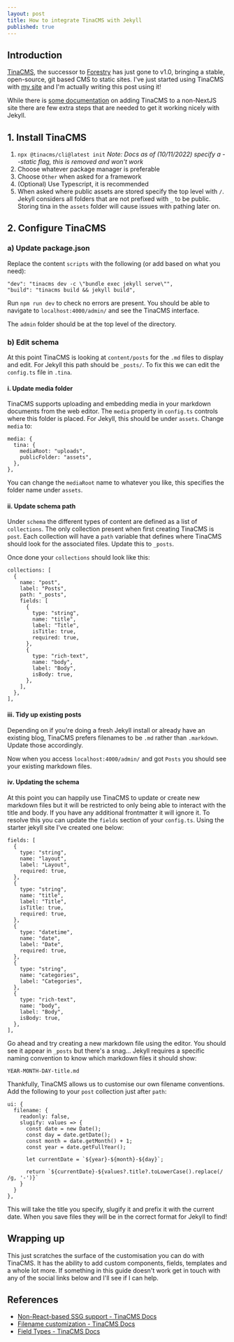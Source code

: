 ```yaml
---
layout: post
title: How to integrate TinaCMS with Jekyll
published: true
---
```


## Introduction

[TinaCMS](https://tina.io ""), the successor to [Forestry](forestry.io "") has just gone to v1.0, bringing a stable, open-source, git based CMS to static sites. I've just started using TinaCMS with [my site](https://huwfulcher.com "") and I'm actually writing this post using it!

While there is [some documentation](https://tina.io/guides/tinacms/non-react-based-ssg/guide/ "") on adding TinaCMS to a non-NextJS site there are few extra steps that are needed to get it working nicely with Jekyll.

## 1. Install TinaCMS

1. `npx @tinacms/cli@latest init` *Note: Docs as of (10/11/2022) specify a --static flag, this is removed and won't work*
2. Choose whatever package manager is preferable
3. Choose `Other` when asked for a framework
4. (Optional) Use Typescript, it is recommended
5. When asked where public assets are stored specify the top level with `/`. Jekyll considers all folders that are not prefixed with `_` to be public. Storing tina in the `assets` folder will cause issues with pathing later on.

## 2. Configure TinaCMS

### a) Update package.json

Replace the content `scripts` with the following (or add based on what you need):

```
"dev": "tinacms dev -c \"bundle exec jekyll serve\"",
"build": "tinacms build && jekyll build",
```

Run `npm run dev` to check no errors are present. You should be able to navigate to `localhost:4000/admin/` and see the TinaCMS interface.

The `admin` folder should be at the top level of the directory.

### b) Edit schema

At this point TinaCMS is looking at `content/posts` for the `.md` files to display and edit. For Jekyll this path should be `_posts/`. To fix this we can edit the `config.ts` file in `.tina`.

#### i. Update media folder

TinaCMS supports uploading and embedding media in your markdown documents from the web editor. The `media` property in `config.ts` controls where this folder is placed. For Jekyll, this should be under `assets`. Change `media` to:

```
media: {
  tina: {
	mediaRoot: "uploads",
	publicFolder: "assets",
  },
},
```

You can change the `mediaRoot` name to whatever you like, this specifies the folder name under `assets`.

#### ii. Update schema path

Under `schema` the different types of content are defined as a list of `collections`. The only collection present when first creating TinaCMS is `post`. Each collection will have a `path` variable that defines where TinaCMS should look for the associated files. Update this to `_posts`.

Once done your `collections` should look like this:

```
collections: [
  {
    name: "post",
    label: "Posts",
    path: "_posts",
    fields: [
	  {
	    type: "string",
	    name: "title",
	    label: "Title",
	    isTitle: true,
	    required: true,
	  },
	  {
	    type: "rich-text",
	    name: "body",
	    label: "Body",
	    isBody: true,
	  },
    ],
  },
],
```

#### iii. Tidy up existing posts

Depending on if you're doing a fresh Jekyll install or already have an existing blog, TinaCMS prefers filenames to be `.md` rather than `.markdown`. Update those accordingly.

Now when you access `localhost:4000/admin/` and got `Posts` you should see your existing markdown files.

#### iv. Updating the schema

At this point you can happily use TinaCMS to update or create new markdown files but it will be restricted to only being able to interact with the title and body. If you have any additional frontmatter it will ignore it. To resolve this you can update the `fields` section of your `config.ts`. Using the starter jekyll site I've created one below:

```
fields: [
  {
    type: "string",
    name: "layout",
    label: "Layout",
    required: true,
  },
  { 
    type: "string",
    name: "title",
    label: "Title",
    isTitle: true,
    required: true,
  },
  { 
    type: "datetime",
    name: "date",
    label: "Date",
    required: true,
  },
  { 
    type: "string",
    name: "categories",
    label: "Categories",
  },
  {
    type: "rich-text",
    name: "body",
    label: "Body",
    isBody: true,
  },
],
```

Go ahead and try creating a new markdown file using the editor. You should see it appear in `_posts` but there's a snag... Jekyll requires a specific naming convention to know which markdown files it should show:

`YEAR-MONTH-DAY-title.md`

Thankfully, TinaCMS allows us to customise our own filename conventions. Add the following to your `post` collection just after `path`:

```
ui: {
  filename: {
    readonly: false,
    slugify: values => {
      const date = new Date();
      const day = date.getDate();
      const month = date.getMonth() + 1;
      const year = date.getFullYear();

      let currentDate = `${year}-${month}-${day}`;

      return `${currentDate}-${values?.title?.toLowerCase().replace(/ /g, '-')}`
    }
  }
},
```

This will take the title you specify, slugify it and prefix it with the current date. When you save files they will be in the correct format for Jekyll to find!

## Wrapping up

This just scratches the surface of the customisation you can do with TinaCMS. It has the ability to add custom components, fields, templates and a whole lot more. If something in this guide doesn't work get in touch with any of the social links below and I'll see if I can help.

## References

* [Non-React-based SSG support - TinaCMS Docs](https://tina.io/guides/tinacms/non-react-based-ssg/guide)
* [Filename customization - TinaCMS Docs](https://tina.io/docs/extending-tina/filename-customization)
* [Field Types - TinaCMS Docs](https://tina.io/docs/reference/types)
